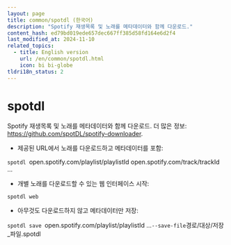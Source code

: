 ```yaml
---
layout: page
title: common/spotdl (한국어)
description: "Spotify 재생목록 및 노래를 메타데이터와 함께 다운로드."
content_hash: ed79bd019ede657dec667ff385d58fd164e6d2f4
last_modified_at: 2024-11-10
related_topics:
  - title: English version
    url: /en/common/spotdl.html
    icon: bi bi-globe
tldri18n_status: 2
---
```

# spotdl

Spotify 재생목록 및 노래를 메타데이터와 함께 다운로드.
더 많은 정보: <https://github.com/spotDL/spotify-downloader>.

- 제공된 URL에서 노래를 다운로드하고 메타데이터를 포함:

`spotdl `<span class="tldr-var badge badge-pill bg-dark-lm bg-white-dm text-white-lm text-dark-dm font-weight-bold">open.spotify.com/playlist/playlistId open.spotify.com/track/trackId ...</span>

- 개별 노래를 다운로드할 수 있는 웹 인터페이스 시작:

`spotdl web`

- 아무것도 다운로드하지 않고 메타데이터만 저장:

`spotdl save `<span class="tldr-var badge badge-pill bg-dark-lm bg-white-dm text-white-lm text-dark-dm font-weight-bold">open.spotify.com/playlist/playlistId ...</span>` --save-file `<span class="tldr-var badge badge-pill bg-dark-lm bg-white-dm text-white-lm text-dark-dm font-weight-bold">경로/대상/저장_파일.spotdl</span>
